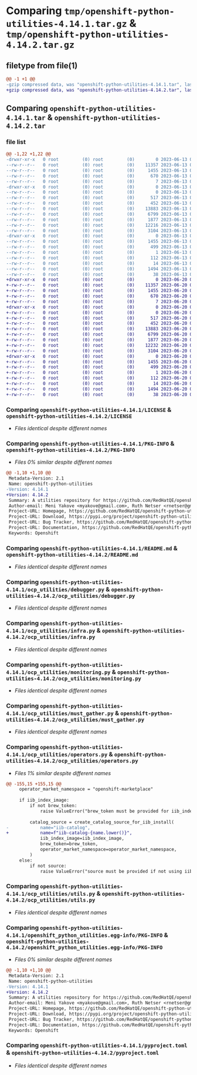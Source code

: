 # Comparing `tmp/openshift-python-utilities-4.14.1.tar.gz` & `tmp/openshift-python-utilities-4.14.2.tar.gz`

## filetype from file(1)

```diff
@@ -1 +1 @@
-gzip compressed data, was "openshift-python-utilities-4.14.1.tar", last modified: Tue Jun 13 06:57:44 2023, max compression
+gzip compressed data, was "openshift-python-utilities-4.14.2.tar", last modified: Tue Jun 20 09:56:51 2023, max compression
```

## Comparing `openshift-python-utilities-4.14.1.tar` & `openshift-python-utilities-4.14.2.tar`

### file list

```diff
@@ -1,22 +1,22 @@
-drwxr-xr-x   0 root         (0) root         (0)        0 2023-06-13 06:57:44.813129 openshift-python-utilities-4.14.1/
--rw-r--r--   0 root         (0) root         (0)    11357 2023-06-13 06:57:40.000000 openshift-python-utilities-4.14.1/LICENSE
--rw-r--r--   0 root         (0) root         (0)     1455 2023-06-13 06:57:44.812129 openshift-python-utilities-4.14.1/PKG-INFO
--rw-r--r--   0 root         (0) root         (0)      670 2023-06-13 06:57:40.000000 openshift-python-utilities-4.14.1/README.md
--rw-r--r--   0 root         (0) root         (0)        7 2023-06-13 06:57:43.000000 openshift-python-utilities-4.14.1/VERSION
-drwxr-xr-x   0 root         (0) root         (0)        0 2023-06-13 06:57:44.812129 openshift-python-utilities-4.14.1/ocp_utilities/
--rw-r--r--   0 root         (0) root         (0)        0 2023-06-13 06:57:40.000000 openshift-python-utilities-4.14.1/ocp_utilities/__init__.py
--rw-r--r--   0 root         (0) root         (0)      517 2023-06-13 06:57:40.000000 openshift-python-utilities-4.14.1/ocp_utilities/debugger.py
--rw-r--r--   0 root         (0) root         (0)      452 2023-06-13 06:57:40.000000 openshift-python-utilities-4.14.1/ocp_utilities/exceptions.py
--rw-r--r--   0 root         (0) root         (0)    13883 2023-06-13 06:57:40.000000 openshift-python-utilities-4.14.1/ocp_utilities/infra.py
--rw-r--r--   0 root         (0) root         (0)     6799 2023-06-13 06:57:40.000000 openshift-python-utilities-4.14.1/ocp_utilities/monitoring.py
--rw-r--r--   0 root         (0) root         (0)     1877 2023-06-13 06:57:40.000000 openshift-python-utilities-4.14.1/ocp_utilities/must_gather.py
--rw-r--r--   0 root         (0) root         (0)    12216 2023-06-13 06:57:40.000000 openshift-python-utilities-4.14.1/ocp_utilities/operators.py
--rw-r--r--   0 root         (0) root         (0)     3104 2023-06-13 06:57:40.000000 openshift-python-utilities-4.14.1/ocp_utilities/utils.py
-drwxr-xr-x   0 root         (0) root         (0)        0 2023-06-13 06:57:44.812129 openshift-python-utilities-4.14.1/openshift_python_utilities.egg-info/
--rw-r--r--   0 root         (0) root         (0)     1455 2023-06-13 06:57:44.000000 openshift-python-utilities-4.14.1/openshift_python_utilities.egg-info/PKG-INFO
--rw-r--r--   0 root         (0) root         (0)      499 2023-06-13 06:57:44.000000 openshift-python-utilities-4.14.1/openshift_python_utilities.egg-info/SOURCES.txt
--rw-r--r--   0 root         (0) root         (0)        1 2023-06-13 06:57:44.000000 openshift-python-utilities-4.14.1/openshift_python_utilities.egg-info/dependency_links.txt
--rw-r--r--   0 root         (0) root         (0)      112 2023-06-13 06:57:44.000000 openshift-python-utilities-4.14.1/openshift_python_utilities.egg-info/requires.txt
--rw-r--r--   0 root         (0) root         (0)       14 2023-06-13 06:57:44.000000 openshift-python-utilities-4.14.1/openshift_python_utilities.egg-info/top_level.txt
--rw-r--r--   0 root         (0) root         (0)     1494 2023-06-13 06:57:40.000000 openshift-python-utilities-4.14.1/pyproject.toml
--rw-r--r--   0 root         (0) root         (0)       38 2023-06-13 06:57:44.813129 openshift-python-utilities-4.14.1/setup.cfg
+drwxr-xr-x   0 root         (0) root         (0)        0 2023-06-20 09:56:51.696307 openshift-python-utilities-4.14.2/
+-rw-r--r--   0 root         (0) root         (0)    11357 2023-06-20 09:56:47.000000 openshift-python-utilities-4.14.2/LICENSE
+-rw-r--r--   0 root         (0) root         (0)     1455 2023-06-20 09:56:51.695307 openshift-python-utilities-4.14.2/PKG-INFO
+-rw-r--r--   0 root         (0) root         (0)      670 2023-06-20 09:56:47.000000 openshift-python-utilities-4.14.2/README.md
+-rw-r--r--   0 root         (0) root         (0)        7 2023-06-20 09:56:50.000000 openshift-python-utilities-4.14.2/VERSION
+drwxr-xr-x   0 root         (0) root         (0)        0 2023-06-20 09:56:51.695307 openshift-python-utilities-4.14.2/ocp_utilities/
+-rw-r--r--   0 root         (0) root         (0)        0 2023-06-20 09:56:47.000000 openshift-python-utilities-4.14.2/ocp_utilities/__init__.py
+-rw-r--r--   0 root         (0) root         (0)      517 2023-06-20 09:56:47.000000 openshift-python-utilities-4.14.2/ocp_utilities/debugger.py
+-rw-r--r--   0 root         (0) root         (0)      452 2023-06-20 09:56:47.000000 openshift-python-utilities-4.14.2/ocp_utilities/exceptions.py
+-rw-r--r--   0 root         (0) root         (0)    13883 2023-06-20 09:56:47.000000 openshift-python-utilities-4.14.2/ocp_utilities/infra.py
+-rw-r--r--   0 root         (0) root         (0)     6799 2023-06-20 09:56:47.000000 openshift-python-utilities-4.14.2/ocp_utilities/monitoring.py
+-rw-r--r--   0 root         (0) root         (0)     1877 2023-06-20 09:56:47.000000 openshift-python-utilities-4.14.2/ocp_utilities/must_gather.py
+-rw-r--r--   0 root         (0) root         (0)    12232 2023-06-20 09:56:47.000000 openshift-python-utilities-4.14.2/ocp_utilities/operators.py
+-rw-r--r--   0 root         (0) root         (0)     3104 2023-06-20 09:56:47.000000 openshift-python-utilities-4.14.2/ocp_utilities/utils.py
+drwxr-xr-x   0 root         (0) root         (0)        0 2023-06-20 09:56:51.695307 openshift-python-utilities-4.14.2/openshift_python_utilities.egg-info/
+-rw-r--r--   0 root         (0) root         (0)     1455 2023-06-20 09:56:51.000000 openshift-python-utilities-4.14.2/openshift_python_utilities.egg-info/PKG-INFO
+-rw-r--r--   0 root         (0) root         (0)      499 2023-06-20 09:56:51.000000 openshift-python-utilities-4.14.2/openshift_python_utilities.egg-info/SOURCES.txt
+-rw-r--r--   0 root         (0) root         (0)        1 2023-06-20 09:56:51.000000 openshift-python-utilities-4.14.2/openshift_python_utilities.egg-info/dependency_links.txt
+-rw-r--r--   0 root         (0) root         (0)      112 2023-06-20 09:56:51.000000 openshift-python-utilities-4.14.2/openshift_python_utilities.egg-info/requires.txt
+-rw-r--r--   0 root         (0) root         (0)       14 2023-06-20 09:56:51.000000 openshift-python-utilities-4.14.2/openshift_python_utilities.egg-info/top_level.txt
+-rw-r--r--   0 root         (0) root         (0)     1494 2023-06-20 09:56:47.000000 openshift-python-utilities-4.14.2/pyproject.toml
+-rw-r--r--   0 root         (0) root         (0)       38 2023-06-20 09:56:51.696307 openshift-python-utilities-4.14.2/setup.cfg
```

### Comparing `openshift-python-utilities-4.14.1/LICENSE` & `openshift-python-utilities-4.14.2/LICENSE`

 * *Files identical despite different names*

### Comparing `openshift-python-utilities-4.14.1/PKG-INFO` & `openshift-python-utilities-4.14.2/PKG-INFO`

 * *Files 0% similar despite different names*

```diff
@@ -1,10 +1,10 @@
 Metadata-Version: 2.1
 Name: openshift-python-utilities
-Version: 4.14.1
+Version: 4.14.2
 Summary: A utilities repository for https://github.com/RedHatQE/openshift-python-wrapper
 Author-email: Meni Yakove <myakove@gmail.com>, Ruth Netser <rnetser@gmail.com>
 Project-URL: Homepage, https://github.com/RedHatQE/openshift-python-utilities
 Project-URL: Download, https://pypi.org/project/openshift-python-utilities/
 Project-URL: Bug Tracker, https://github.com/RedHatQE/openshift-python-utilities/issues
 Project-URL: Documentation, https://github.com/RedHatQE/openshift-python-utilities/blob/main/README.md
 Keywords: Openshift
```

### Comparing `openshift-python-utilities-4.14.1/README.md` & `openshift-python-utilities-4.14.2/README.md`

 * *Files identical despite different names*

### Comparing `openshift-python-utilities-4.14.1/ocp_utilities/debugger.py` & `openshift-python-utilities-4.14.2/ocp_utilities/debugger.py`

 * *Files identical despite different names*

### Comparing `openshift-python-utilities-4.14.1/ocp_utilities/infra.py` & `openshift-python-utilities-4.14.2/ocp_utilities/infra.py`

 * *Files identical despite different names*

### Comparing `openshift-python-utilities-4.14.1/ocp_utilities/monitoring.py` & `openshift-python-utilities-4.14.2/ocp_utilities/monitoring.py`

 * *Files identical despite different names*

### Comparing `openshift-python-utilities-4.14.1/ocp_utilities/must_gather.py` & `openshift-python-utilities-4.14.2/ocp_utilities/must_gather.py`

 * *Files identical despite different names*

### Comparing `openshift-python-utilities-4.14.1/ocp_utilities/operators.py` & `openshift-python-utilities-4.14.2/ocp_utilities/operators.py`

 * *Files 1% similar despite different names*

```diff
@@ -155,15 +155,15 @@
     operator_market_namespace = "openshift-marketplace"
 
     if iib_index_image:
         if not brew_token:
             raise ValueError("brew_token must be provided for iib_index_image")
 
         catalog_source = create_catalog_source_for_iib_install(
-            name="iib-catalog",
+            name=f"iib-catalog-{name.lower()}",
             iib_index_image=iib_index_image,
             brew_token=brew_token,
             operator_market_namespace=operator_market_namespace,
         )
     else:
         if not source:
             raise ValueError("source must be provided if not using iib_index_image")
```

### Comparing `openshift-python-utilities-4.14.1/ocp_utilities/utils.py` & `openshift-python-utilities-4.14.2/ocp_utilities/utils.py`

 * *Files identical despite different names*

### Comparing `openshift-python-utilities-4.14.1/openshift_python_utilities.egg-info/PKG-INFO` & `openshift-python-utilities-4.14.2/openshift_python_utilities.egg-info/PKG-INFO`

 * *Files 0% similar despite different names*

```diff
@@ -1,10 +1,10 @@
 Metadata-Version: 2.1
 Name: openshift-python-utilities
-Version: 4.14.1
+Version: 4.14.2
 Summary: A utilities repository for https://github.com/RedHatQE/openshift-python-wrapper
 Author-email: Meni Yakove <myakove@gmail.com>, Ruth Netser <rnetser@gmail.com>
 Project-URL: Homepage, https://github.com/RedHatQE/openshift-python-utilities
 Project-URL: Download, https://pypi.org/project/openshift-python-utilities/
 Project-URL: Bug Tracker, https://github.com/RedHatQE/openshift-python-utilities/issues
 Project-URL: Documentation, https://github.com/RedHatQE/openshift-python-utilities/blob/main/README.md
 Keywords: Openshift
```

### Comparing `openshift-python-utilities-4.14.1/pyproject.toml` & `openshift-python-utilities-4.14.2/pyproject.toml`

 * *Files identical despite different names*

